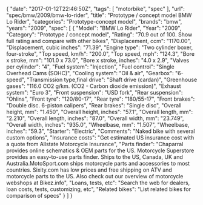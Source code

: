 {
    "date": "2017-01-12T22:46:50Z",
    "tags": [
        "motorbike",
        "spec"
    ],
    "url": "spec\/bmw\/2009\/bmw-lo-rider",
    "title": "Prototype \/ concept model BMW Lo Rider",
    "categories": "Prototype-concept model",
    "brands": "bmw",
    "years": "2009",
    "spec": [
        {
            "Model": "BMW Lo Rider",
            "Year": "2009",
            "Category": "Prototype \/ concept model",
            "Rating": "70.9 out of 100. Show full rating and compare with other bikes",
            "Displacement, ccm": "1170.00",
            "Displacement, cubic inches": "71.39",
            "Engine type": "Two cylinder boxer, four-stroke",
            "Top speed, km\/h": "200.0",
            "Top speed, mph": "124.3",
            "Bore x stroke, mm": "101.0 x 73.0",
            "Bore x stroke, inches": "4.0 x 2.9",
            "Valves per cylinder": "4",
            "Fuel system": "Injection",
            "Fuel control": "Single Overhead Cams (SOHC)",
            "Cooling system": "Oil & air",
            "Gearbox": "6-speed",
            "Transmission type,final drive": "Shaft drive (cardan)",
            "Greenhouse gases": "116.0 CO2 g\/km. (CO2 - Carbon dioxide emission)",
            "Exhaust system": "Euro 3",
            "Front suspension": "USD fork",
            "Rear suspension": "Ohlins",
            "Front tyre": "120\/80-17",
            "Rear tyre": "180\/55-17",
            "Front brakes": "Double disc. 6-piston calipers",
            "Rear brakes": "Single disc",
            "Overall height, mm": "1.450",
            "Overall height, inches": "57.1",
            "Overall length, mm": "2.210",
            "Overall length, inches": "87.0",
            "Overall width, mm": "23.749",
            "Overall width, inches": "935.0",
            "Wheelbase, mm": "1.507",
            "Wheelbase, inches": "59.3",
            "Starter": "Electric",
            "Comments": "Naked bike with several custom options",
            "Insurance costs": "Get estimated US insurance cost with a quote from Allstate Motorcycle Insurance",
            "Parts finder": "Chaparral provides online schematics & OEM parts for the US.   Motorcycle Superstore provides an easy-to-use parts finder. Ships to the US, Canada, UK and Australia.MotoSport.com ships motorcycle parts and accessories to most countries.    Sixity.com has low prices and free shipping on ATV and motorcycle parts to the US. Also check out our overview of motorcycle webshops at Bikez.info",
            "Loans, tests, etc": "Search the web for dealers, loan costs, tests, customizing, etc",
            "Related bikes": "List related bikes for comparison of specs"
        }
    ]
}